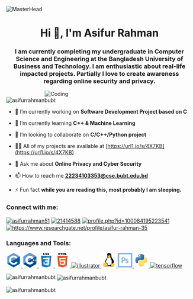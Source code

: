 ![MasterHead](https://img.freepik.com/premium-vector/colorful-banner-with-hands-working-computer-different-electronic-gadgets-devices-symbols-programming-software-development-program-coding_198278-4192.jpg?w=1380)
<h1 align="center">Hi 👋, I'm Asifur Rahman</h1>
<h3 align="center">I am currently completing my undergraduate in Computer Science and Engineering at the Bangladesh University of Business and Technology. I am enthusiastic about real-life impacted projects. Partially I love to create awareness regarding online security and privacy.</h3>
<img align="right" alt="Coding" width="400" src="https://thumbs.gfycat.com/AshamedWeightyDachshund-max-1mb.gif">

<p align="left"> <img src="https://komarev.com/ghpvc/?username=asifurrahmanbubt&label=Profile%20views&color=0e75b6&style=flat" alt="asifurrahmanbubt" /> </p>

- 🔭 I’m currently working on **Software Development Project based on C**

- 🌱 I’m currently learning **C++ & Machine Learning**

- 👯 I’m looking to collaborate on **C/C++/Python project**

- 👨‍💻 All of my projects are available at [https://url1.io/s/4X7KB](https://url1.io/s/4X7KB)

- 💬 Ask me about **Online Privacy and Cyber Security**

- 📫 How to reach me **22234103353@cse.bubt.edu.bd**

- ⚡ Fun fact **while you are reading this, most probably I am sleeping.**

<h3 align="left">Connect with me:</h3>
<p align="left">
<a href="https://twitter.com/asifurrahman51" target="blank"><img align="center" src="https://raw.githubusercontent.com/rahuldkjain/github-profile-readme-generator/master/src/images/icons/Social/twitter.svg" alt="asifurrahman51" height="30" width="40" /></a>
<a href="https://stackoverflow.com/users/21414588" target="blank"><img align="center" src="https://raw.githubusercontent.com/rahuldkjain/github-profile-readme-generator/master/src/images/icons/Social/stack-overflow.svg" alt="21414588" height="30" width="40" /></a>
<a href="https://fb.com/profile.php?id=100084195223541" target="blank"><img align="center" src="https://raw.githubusercontent.com/rahuldkjain/github-profile-readme-generator/master/src/images/icons/Social/facebook.svg" alt="profile.php?id=100084195223541" height="30" width="40" /></a>
<a href="/https://www.researchgate.net/profile/asifur-rahman-35" target="blank"><img align="center" src="https://raw.githubusercontent.com/rahuldkjain/github-profile-readme-generator/master/src/images/icons/Social/rss.svg" alt="https://www.researchgate.net/profile/asifur-rahman-35" height="30" width="40" /></a>
</p>

<h3 align="left">Languages and Tools:</h3>
<p align="left"> <a href="https://www.cprogramming.com/" target="_blank" rel="noreferrer"> <img src="https://raw.githubusercontent.com/devicons/devicon/master/icons/c/c-original.svg" alt="c" width="40" height="40"/> </a> <a href="https://www.w3schools.com/cpp/" target="_blank" rel="noreferrer"> <img src="https://raw.githubusercontent.com/devicons/devicon/master/icons/cplusplus/cplusplus-original.svg" alt="cplusplus" width="40" height="40"/> </a> <a href="https://www.w3schools.com/css/" target="_blank" rel="noreferrer"> <img src="https://raw.githubusercontent.com/devicons/devicon/master/icons/css3/css3-original-wordmark.svg" alt="css3" width="40" height="40"/> </a> <a href="https://www.w3.org/html/" target="_blank" rel="noreferrer"> <img src="https://raw.githubusercontent.com/devicons/devicon/master/icons/html5/html5-original-wordmark.svg" alt="html5" width="40" height="40"/> </a> <a href="https://www.adobe.com/in/products/illustrator.html" target="_blank" rel="noreferrer"> <img src="https://www.vectorlogo.zone/logos/adobe_illustrator/adobe_illustrator-icon.svg" alt="illustrator" width="40" height="40"/> </a> <a href="https://www.linux.org/" target="_blank" rel="noreferrer"> <img src="https://raw.githubusercontent.com/devicons/devicon/master/icons/linux/linux-original.svg" alt="linux" width="40" height="40"/> </a> <a href="https://www.photoshop.com/en" target="_blank" rel="noreferrer"> <img src="https://raw.githubusercontent.com/devicons/devicon/master/icons/photoshop/photoshop-line.svg" alt="photoshop" width="40" height="40"/> </a> <a href="https://www.python.org" target="_blank" rel="noreferrer"> <img src="https://raw.githubusercontent.com/devicons/devicon/master/icons/python/python-original.svg" alt="python" width="40" height="40"/> </a> <a href="https://www.tensorflow.org" target="_blank" rel="noreferrer"> <img src="https://www.vectorlogo.zone/logos/tensorflow/tensorflow-icon.svg" alt="tensorflow" width="40" height="40"/> </a> </p>

<p><img align="left" src="https://github-readme-stats.vercel.app/api/top-langs?username=asifurrahmanbubt&show_icons=true&locale=en&layout=compact" alt="asifurrahmanbubt" /></p>

<p>&nbsp;<img align="center" src="https://github-readme-stats.vercel.app/api?username=asifurrahmanbubt&show_icons=true&locale=en" alt="asifurrahmanbubt" /></p>

<p><img align="center" src="https://github-readme-streak-stats.herokuapp.com/?user=asifurrahmanbubt&" alt="asifurrahmanbubt" /></p>

